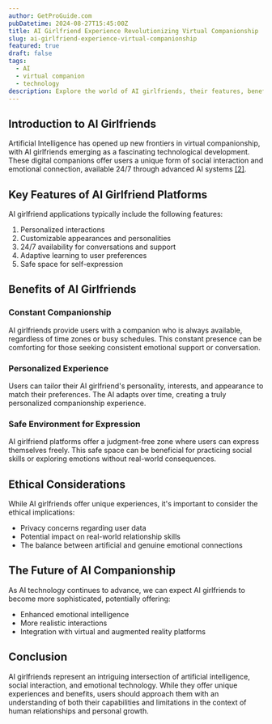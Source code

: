 ```yaml
---
author: GetProGuide.com
pubDatetime: 2024-08-27T15:45:00Z
title: AI Girlfriend Experience Revolutionizing Virtual Companionship
slug: ai-girlfriend-experience-virtual-companionship
featured: true
draft: false
tags:
  - AI
  - virtual companion
  - technology
description: Explore the world of AI girlfriends, their features, benefits, and impact on modern relationships and social interactions.
---
```


## Introduction to AI Girlfriends

Artificial Intelligence has opened up new frontiers in virtual companionship, with AI girlfriends emerging as a fascinating technological development. These digital companions offer users a unique form of social interaction and emotional connection, available 24/7 through advanced AI systems [[2]](https://poe.com/citation?message_id=241106583753&citation=2).

## Key Features of AI Girlfriend Platforms

AI girlfriend applications typically include the following features:

1. Personalized interactions
2. Customizable appearances and personalities
3. 24/7 availability for conversations and support
4. Adaptive learning to user preferences
5. Safe space for self-expression

## Benefits of AI Girlfriends

### Constant Companionship

AI girlfriends provide users with a companion who is always available, regardless of time zones or busy schedules. This constant presence can be comforting for those seeking consistent emotional support or conversation.

### Personalized Experience

Users can tailor their AI girlfriend's personality, interests, and appearance to match their preferences. The AI adapts over time, creating a truly personalized companionship experience.

### Safe Environment for Expression

AI girlfriend platforms offer a judgment-free zone where users can express themselves freely. This safe space can be beneficial for practicing social skills or exploring emotions without real-world consequences.

## Ethical Considerations

While AI girlfriends offer unique experiences, it's important to consider the ethical implications:

- Privacy concerns regarding user data
- Potential impact on real-world relationship skills
- The balance between artificial and genuine emotional connections

## The Future of AI Companionship

As AI technology continues to advance, we can expect AI girlfriends to become more sophisticated, potentially offering:

- Enhanced emotional intelligence
- More realistic interactions
- Integration with virtual and augmented reality platforms

## Conclusion

AI girlfriends represent an intriguing intersection of artificial intelligence, social interaction, and emotional technology. While they offer unique experiences and benefits, users should approach them with an understanding of both their capabilities and limitations in the context of human relationships and personal growth.